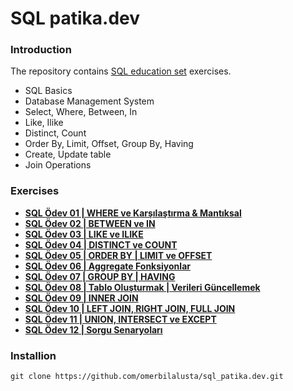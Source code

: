 # SQL patika.dev

### Introduction
The repository contains [SQL education set](https://academy.patika.dev/tr/courses/sql) exercises.

* SQL Basics
* Database Management System
* Select, Where, Between, In
* Like, Ilike
* Distinct, Count
* Order By, Limit, Offset, Group By, Having
* Create, Update table
* Join Operations

### Exercises

- [**SQL Ödev 01 | WHERE ve Karşılaştırma & Mantıksal**](#SQL-Ödev-01-WHERE-ve-Karşılaştırma-ve-Mantıksal-Operatörler)
- [**SQL Ödev 02 | BETWEEN ve IN**](#SQL-Ödev-02-BETWEEN-ve-IN)
- [**SQL Ödev 03 | LIKE ve ILIKE**](#SQL-Ödev-03-LIKE-ve-ILIKE)
- [**SQL Ödev 04 | DISTINCT ve COUNT**](#SQL-Ödev-04-DISTINCT-ve-COUNT)
- [**SQL Ödev 05 | ORDER BY | LIMIT ve OFFSET**](#SQL-Ödev-05-ORDER-BY-LIMIT-ve-OFFSET)
- [**SQL Ödev 06 | Aggregate Fonksiyonlar**](#SQL-Ödev-06-Aggregate-Fonksiyonlar)
- [**SQL Ödev 07 | GROUP BY | HAVING**](#SQL-Ödev-07-GROUP-BY-HAVING)
- [**SQL Ödev 08 | Tablo Oluşturmak | Verileri Güncellemek**](#SQL-Ödev-08-Tablo-Oluşturmak-Verileri-Güncellemek)
- [**SQL Ödev 09 | INNER JOIN**](#SQL-Ödev-09-INNER-JOIN)
- [**SQL Ödev 10 | LEFT JOIN, RIGHT JOIN, FULL JOIN**](#SQL-Ödev-10-LEFT-JOIN-RIGHT-JOIN-FULL-JOIN)
- [**SQL Ödev 11 | UNION, INTERSECT ve EXCEPT**](#SQL-Ödev-11-UNION-INTERSECT-EXCEPT)
- [**SQL Ödev 12 | Sorgu Senaryoları**](#SQL-Ödev-12-Sorgu-Senaryoları)

### Installion
```Git
git clone https://github.com/omerbilalusta/sql_patika.dev.git
```